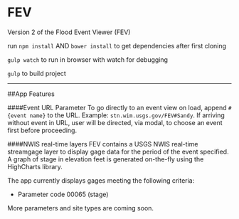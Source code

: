 # FEV
Version 2 of the Flood Event Viewer (FEV)

run `npm install` AND `bower install` to get dependencies after first cloning

`gulp watch` to run in browser with watch for debugging

`gulp` to build project

---

##App Features

####Event URL Parameter
To go directly to an event view on load, append `#{event name}` to the URL. Example: `stn.wim.usgs.gov/FEV#Sandy`.  If arriving without event in URL, user will be directed, via modal, to choose an event first before proceeding.

####NWIS real-time layers
FEV contains a USGS NWIS real-time streamgage layer to display gage data for the period of the event specified.  A graph of stage in elevation feet is generated on-the-fly using the HighCharts library.

The app currently displays gages meeting the following criteria:

 - Parameter code 00065 (stage)

More parameters and site types are coming soon.

